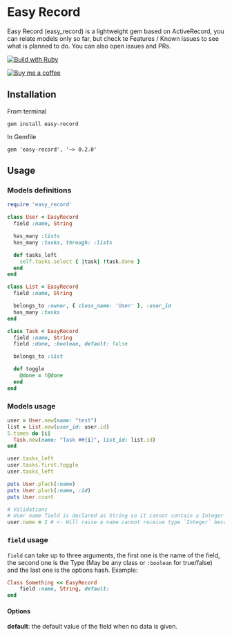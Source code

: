 # Easy Record

Easy Record (easy_record) is a lightweight gem based on ActiveRecord, you can relate models only so
far, but check te Features / Known issues to see what is planned to do. You can also open issues and
PRs.

[![Build with Ruby](http://img.shields.io/badge/made%20with-Ruby-7f1c1f.svg?style=for-the-badge&logo=ruby&labelColor=c1282c)](https://www.ruby-lang.org/)

[![Buy me a coffee](https://www.buymeacoffee.com/assets/img/custom_images/orange_img.png)](https://www.buymeacoffee.com/ricvillagrana)

## Installation
From terminal

`gem install easy-record`

In Gemfile

`gem 'easy-record', '~> 0.2.0'`

## Usage

### Models definitions
```ruby
require 'easy_record'

class User < EasyRecord
  field :name, String

  has_many :lists
  has_many :tasks, through: :lists

  def tasks_left
    self.tasks.select { |task| !task.done }
  end
end

class List < EasyRecord
  field :name, String

  belongs_to :owner, { class_name: 'User' }, :user_id
  has_many :tasks
end

class Task < EasyRecord
  field :name, String
  field :done, :boolean, default: false

  belongs_to :list

  def toggle
    @done = !@done
  end
end
```

### Models usage

```ruby
user = User.new(name: "test")
list = List.new(user_id: user.id)
5.times do |i|
  Task.new(name: "Task ##{i}", list_id: list.id)
end

user.tasks_left
user.tasks.first.toggle
user.tasks_left

puts User.pluck(:name)
puts User.pluck(:name, :id)
puts User.count

# Validations
# User name field is declared as String so it cannot contain a Integer or any other type.
user.name = 2 # <- Will raise a name cannot receive type `Integer` because it is defined as `String`
```

### `field` usage
`field` can take up to three arguments, the first one is the name of the field, the second one is the Type (May be any class or `:boolean` for true/false) and the last one is the options hash.
Example:
```ruby
Class Something << EasyRecord
	field :name, String, default: 
end
```

#### Options
**default**: the default value of the field when no data is given.
